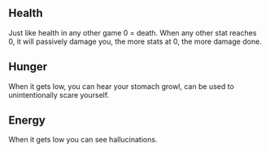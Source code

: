 ## Health
Just like health in any other game
0 = death.
When any other stat reaches 0, it will passively damage you, the more stats at 0, the more damage done.

## Hunger
When it gets low, you can hear your stomach growl, can be used to unintentionally scare yourself.

## Energy
When it gets low you can see hallucinations.